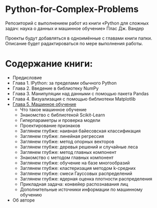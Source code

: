 # Python-for-Complex-Problems
Репозиторий с выполнением работ из книги «Python для сложных задач: наука о данных и машинное обучение» Плас Дж. Вандер

Проекты будут добавляться в одноимённые с главами книги папки.
Описание будет радактироваться по мере выполнения работы.

# Содержание книги:
- Предисловие
- Глава 1. IPython: за пределами обычного Python
- Глава 2. Введение в библиотеку NumPy
- Глава 3. Манипуляции над данными с помощью пакета Pandas
- Глава 4. Визуализация с помощью библиотеки Matplotlib
- [Глава 5. Машинное обучение](https://github.com/lovgon/Python-for-Complex-Problems/tree/main/%D0%93%D0%BB%D0%B0%D0%B2%D0%B0%205.%20%D0%9C%D0%B0%D1%88%D0%B8%D0%BD%D0%BD%D0%BE%D0%B5%20%D0%BE%D0%B1%D1%83%D1%87%D0%B5%D0%BD%D0%B8%D0%B5)
  - Что такое машинное обучение
  - Знакомство с библиотекой Scikit-Learn
  - Гиперпараметры и проверка модели
  - Проектирование признаков
  - Заглянем глубже: наивная байесовская классификация
  - Заглянем глубже: линейная регрессия
  - Заглянем глубже: метод опорных векторов
  - Заглянем глубже: деревья решений и случайные леса
  - Заглянем глубже: метод главных компонент
  - Знакомство с методом главных компонент
  - Заглянем глубже: обучение на базе многообразий
  - Заглянем глубже: кластеризация методом k-средних
  - Заглянем глубже: смеси Гауссовых распределений
  - Заглянем глубже: ядерная оценка плотности распределения
  - Прикладная задача: конвейер распознавания лиц
  - Дополнительные источники информации по машинному обучению
- Об авторе
